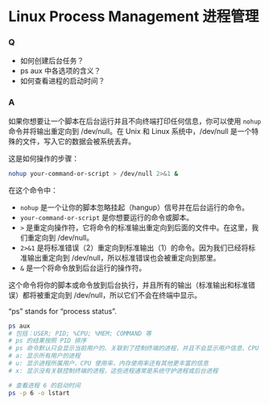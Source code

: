 # Linux Process Management 进程管理

### Q
- 如何创建后台任务？
- ps aux 中各选项的含义？
- 如何查看进程的启动时间？

### A

如果你想要让一个脚本在后台运行并且不向终端打印任何信息，你可以使用 `nohup` 命令并将输出重定向到 /dev/null。在 Unix 和 Linux 系统中，/dev/null 是一个特殊的文件，写入它的数据会被系统丢弃。

这是如何操作的步骤：

```bash
nohup your-command-or-script > /dev/null 2>&1 &
```

在这个命令中：

- `nohup` 是一个让你的脚本忽略挂起（hangup）信号并在后台运行的命令。
- `your-command-or-script` 是你想要运行的命令或脚本。
- `>` 是重定向操作符，它将命令的标准输出重定向到后面的文件中。在这里，我们重定向到 /dev/null。
- `2>&1` 是将标准错误（2）重定向到标准输出（1）的命令。因为我们已经将标准输出重定向到 /dev/null，所以标准错误也会被重定向到那里。
- `&` 是一个将命令放到后台运行的操作符。

这个命令将你的脚本或命令放到后台执行，并且所有的输出（标准输出和标准错误）都将被重定向到 /dev/null，所以它们不会在终端中显示。

“ps” stands for “process status”.

```bash
ps aux
# 包括：USER; PID; %CPU; %MEM; COMMAND 等
# ps 的结果按照 PID 排序
# ps 命令默认只会显示当前用户的、关联到了控制终端的进程，并且不会显示用户信息、CPU 使用率、内存使用率等
# a: 显示所有用户的进程
# u: 显示进程所属用户、CPU 使用率，内存使用率还有其他更丰富的信息
# x: 显示没有关联控制终端的进程，这些进程通常是系统守护进程或后台进程

# 查看进程 6 的启动时间
ps -p 6 -o lstart
```